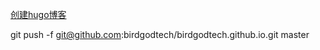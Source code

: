 [创建hugo博客](https://juejin.im/post/5cc41bfef265da036505031c)

git push -f git@github.com:birdgodtech/birdgodtech.github.io.git master
